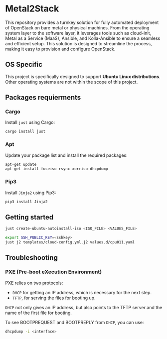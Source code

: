 # Metal2Stack

This repository provides a turnkey solution for fully automated deployment of OpenStack on bare metal or physical machines. From the operating system layer to the software layer, it leverages tools such as cloud-init, Metal as a Service (MaaS), Ansible, and Kolla-Ansible to ensure a seamless and efficient setup. This solution is designed to streamline the process, making it easy to provision and configure OpenStack.

## OS Specific

This project is specifically designed to support **Ubuntu Linux distributions**. Other operating systems are not within the scope of this project.

## Packages requierments

### Cargo

Install `just` using Cargo:

```bash
cargo install just
```

### Apt

Update your package list and install the required packages:

```bash
apt-get update
apt-get install fuseiso rsync xorriso dhcpdump
```

### Pip3

Install `Jinja2` using Pip3:

```bash
pip3 install Jinja2
```

## Getting started

```bash
just create-ubuntu-autoinstall-iso <ISO_FILE> <VALUES_FILE>

export SSH_PUBLIC_KEY=<sshkey>
just j2 templates/cloud-config.yml.j2 values.d/cpu011.yaml
```

## Troubleshooting 

### PXE (Pre-boot eXecution Environment)

PXE relies on two protocols:
- `DHCP` for getting an IP address, which  is necessary for the next step.
- `TFTP`, for serving the files for booting up.

`DHCP` not only gives an IP address, but also points to the TFTP server and the name of the first file for booting.

To see BOOTPREQUEST and BOOTPREPLY from `DHCP`, you can use:

```bash
dhcpdump -i <interface>
```